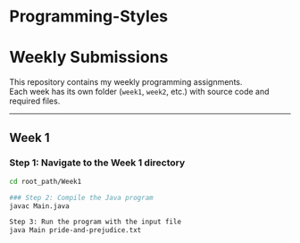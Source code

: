 # Programming-Styles
# Weekly Submissions
This repository contains my weekly programming assignments.  
Each week has its own folder (`week1`, `week2`, etc.) with source code and required files.

---

## Week 1

### Step 1: Navigate to the Week 1 directory
```bash
cd root_path/Week1

### Step 2: Compile the Java program
javac Main.java

Step 3: Run the program with the input file
java Main pride-and-prejudice.txt
